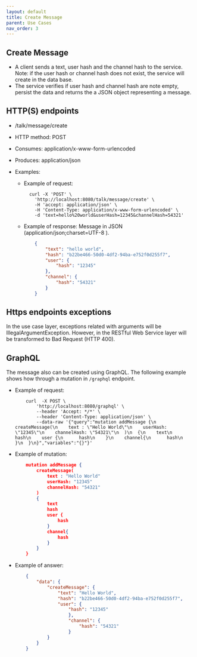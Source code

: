 ```yaml
---
layout: default
title: Create Message
parent: Use Cases
nav_order: 3
---
```


## Create Message

* A client sends a text, user hash and the channel hash to the service. Note: if
  the user hash or channel hash does not exist, the service will create in the
  data base.
* The service verifies if user hash and channel hash are note empty, persist the
  data and returns the a JSON object representing a message.

## HTTP(S) endpoints

* /talk/message/create
* HTTP method: POST
* Consumes: application/x-www-form-urlencoded
* Produces: application/json
* Examples:

  * Example of request:

    ```shell
      curl -X 'POST' \
        'http://localhost:8080/talk/message/create' \
        -H 'accept: application/json' \
        -H 'Content-Type: application/x-www-form-urlencoded' \
        -d 'text=hello%20world&userHash=12345&channelHash=54321'
    ```

  * Example of response: Message in JSON (application/json;charset=UTF-8 ).

    ```json
        {
            "text": "hello world",
            "hash": "b22be466-50d0-4df2-94ba-e752f0d255f7",
            "user": {
                "hash": "12345"
            },
            "channel": {
                "hash": "54321"
            }
        }
    ```

## Https endpoints exceptions

In the use case layer, exceptions related with arguments will be
IllegalArgumentException. However, in the RESTful Web Service layer will be
transformed to Bad Request (HTTP 400).

## GraphQL

The message also can be created using GraphQL. The following example shows how
through a mutation in `/graphql` endpoint.

  * Example of request:

    ```shell
        curl  -X POST \
            'http://localhost:8080/graphql' \
            --header 'Accept: */*' \
            --header 'Content-Type: application/json' \
            --data-raw '{"query":"mutation addMessage {\n  createMessage(\n    text : \"Hello World\"\n    userHash: \"12345\"\n    channelHash: \"54321\"\n  )\n  {\n    text\n    hash\n    user {\n      hash\n    }\n    channel{\n      hash\n    }\n  }\n}","variables":"{}"}'

    ```

  * Example of mutation:

    ```json
        mutation addMessage {
            createMessage(
                text : "Hello World"
                userHash: "12345"
                channelHash: "54321"
            )
            {
                text
                hash
                user {
                    hash
                }
                channel{
                    hash
                }
            }
        }
    ```

* Example of answer:

    ```json
        {
            "data": {
                "createMessage": {
                    "text": "Hello World",
                    "hash": "b22be466-50d0-4df2-94ba-e752f0d255f7",
                    "user": {
                        "hash": "12345"
                        },
                        "channel": {
                            "hash": "54321"
                        }
                }
            }
        }
    ```
